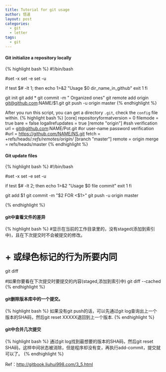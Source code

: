 ```yaml
---
title: Tutorial for git usage
author: 悟道
layout: post
categories:
  - git
  - letter
tags:
  - git
---
```


#### Git initialize a repository locally

{% highlight bash %}
#!/bin/bash

#set -x
set -e
set -u

if test $# -lt 1; then
        echo 1>&2 "Usage $0 dir_name_in_github"
        exit 1
fi

git init
git add *
git commit -m " Organized ones" 
git remote add origin git@github.com:NAME/$1.git
git push -u origin master
{% endhighlight %}

After you run this script, you can get a directory `.git`, check the `config` file within.
{% highlight bash %}
[core]
        repositoryformatversion = 0
        filemode = true
        bare = false
        logallrefupdates = true
[remote "origin"]
		#ssh verification 
        url = git@github.com:NAME/Pot.git
		#or user-name password verification
		#url = https://github.com/NAME/NS.git
        fetch = +refs/heads/*:refs/remotes/origin/*
[branch "master"]
        remote = origin
        merge = refs/heads/master
{% endhighlight %}

#### Git update files

{% highlight bash %}
#!/bin/bash

#set -x
set -e
set -u

if test $# -lt 2; then
        echo 1>&2 "Usage $0 file commit"
        exit 1
fi

git add $1
git commit -m "$2 FOR <$1>" 
git push -u origin master

{% endhighlight %}

#### git中查看文件的差异

{% highlight bash %}
#显示在当前的工作目录里的，没有staged(添加到索引中)，且在下次提交时不会被提交的修改。
# + 或绿色标记的行为所要内同
git diff  

#如果你要看在下次提交时要提交的内容(staged,添加到索引中)
git diff --cached
{% endhighlight %}

#### git删除版本库中的一个提交。

{% highlight bash %}
如果没有git push的话，可以先通过git log查询出上一个版本的SHA码，然后git reset XXXXX退回到上一个版本.
{% endhighlight %}

#### git中合并几次提交

{% highlight bash %}
通过git log找到最想要的版本的SHA码，然后git reset SHA码，这样中间状态被消除，但是程序却没有变，再执行add-commit，提交就可以了。
{% endhighlight %}


Ref：http://gitbook.liuhui998.com/3_5.html

